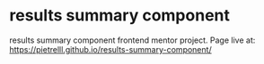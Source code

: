# results summary component
 results summary component frontend mentor project. Page live at: https://pietrelll.github.io/results-summary-component/
